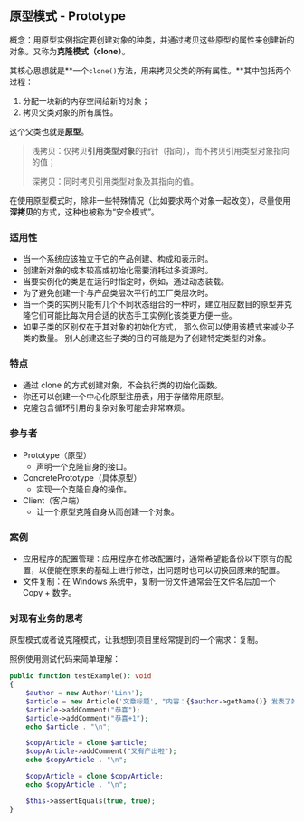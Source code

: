 ## 原型模式 - Prototype

概念：用原型实例指定要创建对象的种类，并通过拷贝这些原型的属性来创建新的对象。又称为**克隆模式（clone）**。

其核心思想就是**一个`clone()`方法，用来拷贝父类的所有属性。**其中包括两个过程：

1. 分配一块新的内存空间给新的对象；
2. 拷贝父类对象的所有属性。

这个父类也就是**原型**。

> 浅拷贝：仅拷贝**引用类型对象**的指针（指向），而不拷贝引用类型对象指向的值；
>
> 深拷贝：同时拷贝引用类型对象及其指向的值。

在使用原型模式时，除非一些特殊情况（比如要求两个对象一起改变），尽量使用**深拷贝**的方式，这种也被称为“安全模式”。

### 适用性

- 当一个系统应该独立于它的产品创建、构成和表示时。
- 创建新对象的成本较高或初始化需要消耗过多资源时。
- 当要实例化的类是在运行时指定时，例如，通过动态装载。
- 为了避免创建一个与产品类层次平行的工厂类层次时。
- 当一个类的实例只能有几个不同状态组合的一种时，建立相应数目的原型并克隆它们可能比每次用合适的状态手工实例化该类更方便一些。
- 如果子类的区别仅在于其对象的初始化方式， 那么你可以使用该模式来减少子类的数量。 别人创建这些子类的目的可能是为了创建特定类型的对象。

### 特点

- 通过 clone 的方式创建对象，不会执行类的初始化函数。
- 你还可以创建一个中心化原型注册表，用于存储常用原型。
- 克隆包含循环引用的复杂对象可能会非常麻烦。

### 参与者

- Prototype（原型）
    - 声明一个克隆自身的接口。
- ConcretePrototype（具体原型）
    - 实现一个克隆自身的操作。
- Client（客户端）
    - 让一个原型克隆自身从而创建一个对象。

### 案例

- 应用程序的配置管理：应用程序在修改配置时，通常希望能备份以下原有的配置，以便能在原来的基础上进行修改，出问题时也可以切换回原来的配置。
- 文件复制：在 Windows 系统中，复制一份文件通常会在文件名后加一个 Copy + 数字。

### 对现有业务的思考

原型模式或者说克隆模式，让我想到项目里经常提到的一个需求：复制。

照例使用测试代码来简单理解：

```php
public function testExample(): void
{
    $author = new Author('Linn');
    $article = new Article('文章标题', "内容：{$author->getName()} 发表了她的第一篇文章~", $author);
    $article->addComment("恭喜");
    $article->addComment("恭喜+1");
    echo $article . "\n";

    $copyArticle = clone $article;
    $copyArticle->addComment("又有产出啦");
    echo $copyArticle . "\n";

    $copyArticle = clone $copyArticle;
    echo $copyArticle . "\n";

    $this->assertEquals(true, true);
}
```

